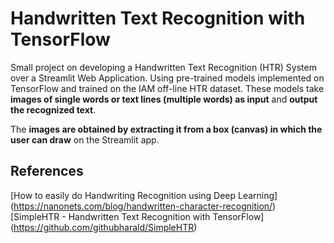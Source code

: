 # Handwritten Text Recognition with TensorFlow

Small project on developing a Handwritten Text Recognition (HTR) System over a Streamlit Web Application. Using pre-trained models implemented on TensorFlow and trained on the IAM off-line HTR dataset. These models take **images of single words or text lines (multiple words) as input** and **output the recognized text**.

The **images are obtained by extracting it from a box (canvas) in which the user can draw** on the Streamlit app.

## References
[How to easily do Handwriting Recognition using Deep Learning] (https://nanonets.com/blog/handwritten-character-recognition/)
[SimpleHTR - Handwritten Text Recognition with TensorFlow] (https://github.com/githubharald/SimpleHTR)
